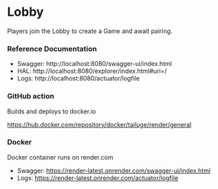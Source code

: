 # Lobby

Players join the Lobby to create a Game and await pairing.

### Reference Documentation

* Swagger: http://localhost:8080/swagger-ui/index.html
* HAL: http://localhost:8080/explorer/index.html#uri=/
* Logs: http://localhost:8080/actuator/logfile

### GitHub action

Builds and deploys to docker.io

https://hub.docker.com/repository/docker/tailuge/render/general

### Docker

Docker container runs on render.com

* Swagger: https://render-latest.onrender.com/swagger-ui/index.html
* Logs: https://render-latest.onrender.com/actuator/logfile